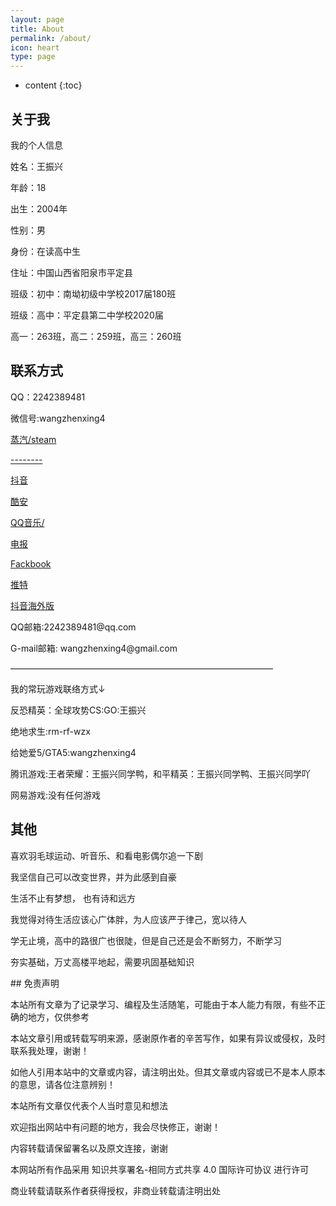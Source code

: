```yaml
---
layout: page
title: About
permalink: /about/
icon: heart
type: page
---
```


* content
{:toc}

## 关于我

<p>我的个人信息</p>

<p>姓名：王振兴</p>

<p>年龄：18</p>

<p>出生：2004年</p>

<p>性别：男</p>

<p>身份：在读高中生</p>

<p>住址：中国山西省阳泉市平定县</p>

<p>班级：初中：南坳初级中学校2017届180班

<p>班级：高中：平定县第二中学校2020届</p>
<p>高一：263班，高二：259班，高三：260班</p>

## 联系方式

<p>QQ：2242389481</p>
<p>微信号:wangzhenxing4</p>
<p><a href="https://steamcommunity.com/profiles/76561198940495776/" target="_blank" textvalue="https://steamcommunity.com/profiles/76561198940495776/">蒸汽/steam</a></p>
<p><a href="链接" target="_blank" textvalue="连接">--------</a></p>
<p><a href="https://uploader.shimo.im/f/PdJQn0lbmpISXks8.png" target="_blank" textvalue="https://uploader.shimo.im/f/PdJQn0lbmpISXks8.png">抖音</a></p>
<p><a href="http://www.coolapk.com/u/2698377" target="_blank" textvalue="http://www.coolapk.com/u/2698377">酷安</a></p>
<p><a href="https://c.y.qq.com/base/fcgi-bin/u?__=6EBZyJ0" target="_blank" textvalue="https://c.y.qq.com/base/fcgi-bin/u?__=6EBZyJ0">QQ音乐/</a></p>
<p><a href="https://t.me/ZhenxingWang" target="_blank" textvalue="https://t.me/ZhenxingWang">电报</a></p>
<p><a href="https://www.facebook.com/profile.php?id=100048466251642" target="_blank" textvalue="https://www.facebook.com/profile.php?id=100048466251642">Fackbook</a></p>
<p><a href="https://twitter.com/WangZhenxing4?s=09" target="_blank" textvalue="https://twitter.com/WangZhenxing4?s=09">推特</a></p>
<p><a href="http://tiktok.com/@user53152252" target="_blank" textvalue="http://tiktok.com/@user53152252">抖音海外版</a></p>
<p>QQ邮箱:2242389481@qq.com</p>
<p>G-mail邮箱: wangzhenxing4@gmail.com
<p>——————————————————————————————</p>
<p>我的常玩游戏联络方式↓</p>
<p>反恐精英：全球攻势CS:GO:王振兴</p>
<p>绝地求生:rm-rf-wzx</p>
<p>给她爱5/GTA5:wangzhenxing4</p>
<p>腾讯游戏:王者荣耀：王振兴同学鸭，和平精英：王振兴同学鸭、王振兴同学吖</p>
<p>网易游戏:没有任何游戏</p>

## 其他

<p></p>
<p></p>
<p>喜欢羽毛球运动、听音乐、和看电影偶尔追一下剧</p>
<p></p>
<p>我坚信自己可以改变世界，并为此感到自豪</p>
<p></p>
<p>生活不止有梦想， 也有诗和远方</p>
<p></p>
<p>我觉得对待生活应该心广体胖，为人应该严于律己，宽以待人</p>
<p></p>
<p>学无止境，高中的路很广也很陡，但是自己还是会不断努力，不断学习</p>
<p></p>
<p>夯实基础，万丈高楼平地起，需要巩固基础知识</p>
<p></p>
<p></p>
<p>## 免责声明<p></p>
<p></p>
<p></p>
<p>本站所有文章为了记录学习、编程及生活随笔，可能由于本人能力有限，有些不正确的地方，仅供参考<p></p>
<p></p>
<p>本站文章引用或转载写明来源，感谢原作者的辛苦写作，如果有异议或侵权，及时联系我处理，谢谢！<p></p>
<p></p>
<p>如他人引用本站中的文章或内容，请注明出处。但其文章或内容或已不是本人原本的意思，请各位注意辨别！</p>
<p></p>
<p>本站所有文章仅代表个人当时意见和想法</p>
<p></p>
<p>欢迎指出网站中有问题的地方，我会尽快修正，谢谢！<p></p>
<p></p>
<p>内容转载请保留署名以及原文连接，谢谢</p>
<p></p>
<p>本网站所有作品采用 知识共享署名-相同方式共享 4.0 国际许可协议 进行许可</p>
<p></p>
<p>商业转载请联系作者获得授权，非商业转载请注明出处</p>

